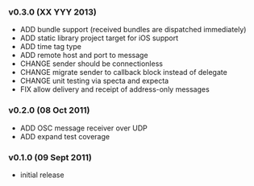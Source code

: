 
### v0.3.0 (XX YYY 2013)
* ADD bundle support (received bundles are dispatched immediately)
* ADD static library project target for iOS support
* ADD time tag type
* ADD remote host and port to message
* CHANGE sender should be connectionless
* CHANGE migrate sender to callback block instead of delegate
* CHANGE unit testing via specta and expecta
* FIX allow delivery and receipt of address-only messages

### v0.2.0 (08 Oct 2011)
* ADD OSC message receiver over UDP
* ADD expand test coverage

### v0.1.0 (09 Sept 2011)
* initial release
